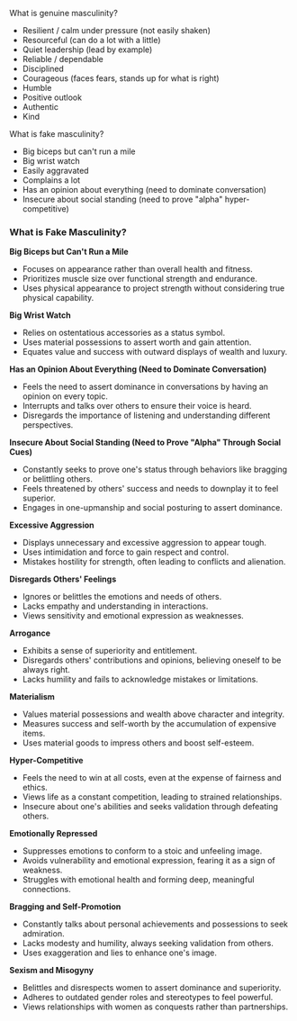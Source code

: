 What is genuine masculinity?
 - Resilient / calm under pressure (not easily shaken)
 - Resourceful (can do a lot with a little)
 - Quiet leadership (lead by example)
 - Reliable / dependable
 - Disciplined
 - Courageous (faces fears, stands up for what is right)
 - Humble
 - Positive outlook
 - Authentic
 - Kind

What is fake masculinity?
 - Big biceps but can't run a mile
 - Big wrist watch
 - Easily aggravated 
 - Complains a lot
 - Has an opinion about everything (need to dominate conversation)
 - Insecure about social standing (need to prove "alpha" hyper-competitive)


### What is Fake Masculinity?


**Big Biceps but Can't Run a Mile**
- Focuses on appearance rather than overall health and fitness.
- Prioritizes muscle size over functional strength and endurance.
- Uses physical appearance to project strength without considering true physical capability.

**Big Wrist Watch**
- Relies on ostentatious accessories as a status symbol.
- Uses material possessions to assert worth and gain attention.
- Equates value and success with outward displays of wealth and luxury.

**Has an Opinion About Everything (Need to Dominate Conversation)**
- Feels the need to assert dominance in conversations by having an opinion on every topic.
- Interrupts and talks over others to ensure their voice is heard.
- Disregards the importance of listening and understanding different perspectives.

**Insecure About Social Standing (Need to Prove "Alpha" Through Social Cues)**
- Constantly seeks to prove one's status through behaviors like bragging or belittling others.
- Feels threatened by others' success and needs to downplay it to feel superior.
- Engages in one-upmanship and social posturing to assert dominance.

**Excessive Aggression**
- Displays unnecessary and excessive aggression to appear tough.
- Uses intimidation and force to gain respect and control.
- Mistakes hostility for strength, often leading to conflicts and alienation.

**Disregards Others' Feelings**
- Ignores or belittles the emotions and needs of others.
- Lacks empathy and understanding in interactions.
- Views sensitivity and emotional expression as weaknesses.

**Arrogance**
- Exhibits a sense of superiority and entitlement.
- Disregards others' contributions and opinions, believing oneself to be always right.
- Lacks humility and fails to acknowledge mistakes or limitations.

**Materialism**
- Values material possessions and wealth above character and integrity.
- Measures success and self-worth by the accumulation of expensive items.
- Uses material goods to impress others and boost self-esteem.

**Hyper-Competitive**
- Feels the need to win at all costs, even at the expense of fairness and ethics.
- Views life as a constant competition, leading to strained relationships.
- Insecure about one's abilities and seeks validation through defeating others.

**Emotionally Repressed**
- Suppresses emotions to conform to a stoic and unfeeling image.
- Avoids vulnerability and emotional expression, fearing it as a sign of weakness.
- Struggles with emotional health and forming deep, meaningful connections.
  
**Bragging and Self-Promotion**
- Constantly talks about personal achievements and possessions to seek admiration.
- Lacks modesty and humility, always seeking validation from others.
- Uses exaggeration and lies to enhance one's image.

**Sexism and Misogyny**
- Belittles and disrespects women to assert dominance and superiority.
- Adheres to outdated gender roles and stereotypes to feel powerful.
- Views relationships with women as conquests rather than partnerships.

